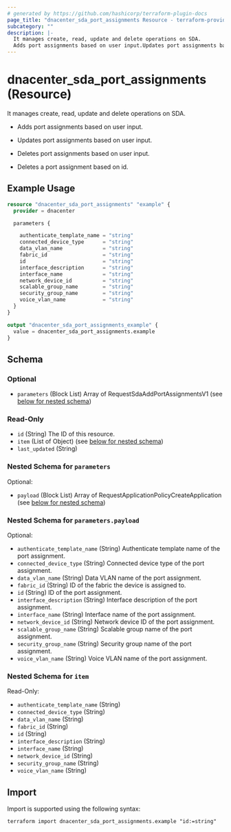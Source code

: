 ```yaml
---
# generated by https://github.com/hashicorp/terraform-plugin-docs
page_title: "dnacenter_sda_port_assignments Resource - terraform-provider-dnacenter"
subcategory: ""
description: |-
  It manages create, read, update and delete operations on SDA.
  Adds port assignments based on user input.Updates port assignments based on user input.Deletes port assignments based on user input.Deletes a port assignment based on id.
---
```


# dnacenter_sda_port_assignments (Resource)

It manages create, read, update and delete operations on SDA.

- Adds port assignments based on user input.

- Updates port assignments based on user input.

- Deletes port assignments based on user input.

- Deletes a port assignment based on id.

## Example Usage

```terraform
resource "dnacenter_sda_port_assignments" "example" {
  provider = dnacenter

  parameters {

    authenticate_template_name = "string"
    connected_device_type      = "string"
    data_vlan_name             = "string"
    fabric_id                  = "string"
    id                         = "string"
    interface_description      = "string"
    interface_name             = "string"
    network_device_id          = "string"
    scalable_group_name        = "string"
    security_group_name        = "string"
    voice_vlan_name            = "string"
  }
}

output "dnacenter_sda_port_assignments_example" {
  value = dnacenter_sda_port_assignments.example
}
```

<!-- schema generated by tfplugindocs -->
## Schema

### Optional

- `parameters` (Block List) Array of RequestSdaAddPortAssignmentsV1 (see [below for nested schema](#nestedblock--parameters))

### Read-Only

- `id` (String) The ID of this resource.
- `item` (List of Object) (see [below for nested schema](#nestedatt--item))
- `last_updated` (String)

<a id="nestedblock--parameters"></a>
### Nested Schema for `parameters`

Optional:

- `payload` (Block List) Array of RequestApplicationPolicyCreateApplication (see [below for nested schema](#nestedblock--parameters--payload))

<a id="nestedblock--parameters--payload"></a>
### Nested Schema for `parameters.payload`

Optional:

- `authenticate_template_name` (String) Authenticate template name of the port assignment.
- `connected_device_type` (String) Connected device type of the port assignment.
- `data_vlan_name` (String) Data VLAN name of the port assignment.
- `fabric_id` (String) ID of the fabric the device is assigned to.
- `id` (String) ID of the port assignment.
- `interface_description` (String) Interface description of the port assignment.
- `interface_name` (String) Interface name of the port assignment.
- `network_device_id` (String) Network device ID of the port assignment.
- `scalable_group_name` (String) Scalable group name of the port assignment.
- `security_group_name` (String) Security group name of the port assignment.
- `voice_vlan_name` (String) Voice VLAN name of the port assignment.



<a id="nestedatt--item"></a>
### Nested Schema for `item`

Read-Only:

- `authenticate_template_name` (String)
- `connected_device_type` (String)
- `data_vlan_name` (String)
- `fabric_id` (String)
- `id` (String)
- `interface_description` (String)
- `interface_name` (String)
- `network_device_id` (String)
- `security_group_name` (String)
- `voice_vlan_name` (String)

## Import

Import is supported using the following syntax:

```shell
terraform import dnacenter_sda_port_assignments.example "id:=string"
```
